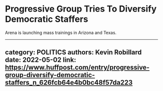 # Progressive Group Tries To Diversify Democratic Staffers

Arena is launching mass trainings in Arizona and Texas.

---
category: POLITICS
authors: Kevin Robillard
date: 2022-05-02
link: https://www.huffpost.com/entry/progressive-group-diversify-democratic-staffers_n_626fcb64e4b0bc48f57da223
---
